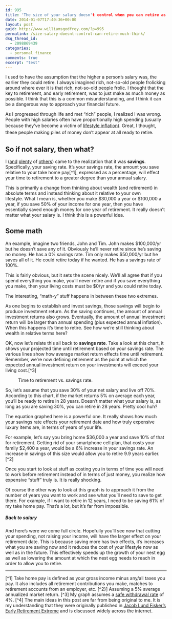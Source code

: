 ```yaml
---
id: 995
title: 'The size of your salary doesn't control when you can retire as much as you think it does'
date: 2014-01-07T17:40:36+00:00
layout: post
guid: http://www.williamsgodfrey.com/?p=995
permalink: /size-salary-doesnt-control-can-retire-much-think/
dsq_thread_id:
  - 2098869439
categories:
  - personal finance
comments: true
excerpt: "test"
---
```


I used to have the assumption that the higher a person&#8217;s salary was, the earlier they could retire. I always imagined rich, not-so-old people frolicking around where ever it is that rich, not-so-old people frolic. I thought that the key to retirement, and early retirement, was to just make as much money as possible. I think that this is a common misunderstanding, and I think it can be a dangerous way to approach your financial future.

As I progressed through life and met &#8220;rich&#8221; people, I realized I was wrong. People with high salaries often have proportionally high spending (usually because they&#8217;ve become a victim of </span><a style="line-height: 1.5em;" title="lifestyle inflation" href="http://www.investopedia.com/terms/l/lifestyle-inflation.asp" target="_blank">lifestyle inflation</a><span style="line-height: 1.5em;">). Great, I thought, these people making piles of money don&#8217;t appear at all ready to retire. </span>

## So if not salary, then what?
  
I ([and](http://earlyretirementextreme.com/) [plenty](http://www.mrmoneymustache.com/) of [others](http://rootofgood.com/)) came to the realization that it was **savings**. Specifically, your saving rate. It&#8217;s your savings rate, the amount you save relative to your take home pay[^1], expressed as a percentage, will effect your time to retirement to a greater degree than your annual salary.

This is primarily a change from thinking about wealth (and retirement) in absolute terms and instead thinking about it relative to your own lifestyle. What I mean is, whether you make $30,000 a year or $100,000 a year, if you save 50% of your income for one year, then you have essentially saved enough money for one year of retirement. It really doesn&#8217;t matter what your salary is. I think this is a powerful idea.

## Some math

An example, imagine two friends, John and Tim. John makes $100,000/yr but he doesn&#8217;t save any of it. Obviously he&#8217;ll never retire since he&#8217;s saving no money. He has a 0% savings rate. Tim only makes $50,000/yr but he saves all of it. He could retire today if he wanted. He has a savings rate of 100%.

This is fairly obvious, but it sets the scene nicely. We&#8217;ll all agree that if you spend everything you make, you&#8217;ll never retire and if you save everything you make, then your living costs must be $0/yr and you could retire today.

The interesting, &#8220;math-y&#8221; stuff happens in between these two extremes.

As one begins to establish and invest savings, those savings will begin to produce investment return. As the saving continues, the amount of annual investment returns also grows. Eventually, the amount of annual investment return will be larger than annual spending (plus expected annual inflation). When this happens it&#8217;s time to retire. See how we&#8217;re still thinking about wealth in relative terms here?

OK, now let&#8217;s relate this all back to **savings rate**. Take a look at this chart, it shows your projected time until retirement based on your savings rate. The various lines show how average market return effects time until retirement. Remember, we&#8217;re now defining retirement as the point at which the expected annual investment return on your investments will exceed your living cost.[^3]

<figure>
  <a href="{{ site.url }}/images/time-to-retire.png"></a>
  <figcaption>Time to retirement vs. savings rate.</figcaption>
</figure>

So, let&#8217;s assume that you save 30% of your net salary and live off 70%. According to this chart, if the market returns 5% on average each year, you&#8217;ll be ready to retire in 28 years. Doesn&#8217;t matter what your salary is, as long as you are saving 30%, you can retire in 28 years. Pretty cool huh?

The equation graphed here is a powerful one. It really shows how much your savings rate effects your retirement date and how truly expensive luxury items are, in terms of years of your life.

For example, let&#8217;s say you bring home $36,000 a year and save 10% of that for retirement. Getting rid of your smartphone cell plan, that costs your family $2,400 a year, would be a 6% increase in your savings rate. An increase in savings of this size would allow you to retire 9.9 years earlier.[^2]

Once you start to look at stuff as costing you in terms of time you will need to work before retirement instead of in terms of just money, you realize how expensive &#8220;stuff&#8221; truly is. It is really shocking.

Of course the other way to look at this graph is to approach it from the number of years you want to work and see what you&#8217;ll need to save to get there. For example, if I want to retire in 12 years, I need to be saving 61% of my take home pay. That&#8217;s a lot, but it&#8217;s far from impossible.

##### Back to salary

And here&#8217;s were we come full circle. Hopefully you&#8217;ll see now that cutting your spending, not raising your income, will have the larger effect on your retirement date. This is because saving more has two effects, it&#8217;s increases what you are saving now and it reduces the cost of your lifestyle now as well as in the future. This effectively speeds up the growth of your nest egg as well as lowering the amount at which the nest egg needs to reach in order to allow you to retire.

---

  [^1] Take home pay is defined as your gross income minus any/all taxes you pay. It also includes all retirement contributions you make, matches to retirement accounts from an employer, etc.
  [^2}] Assuming a 5% average annualized market return.
  [^3] My graph assumes a [safe withdrawal rate](http://www.bogleheads.org/wiki/Safe_withdrawal_rates "another bogleheads link") of 4%.
  [^4] The main ideas in this post are far from being original to me. It is my understanding that they were originally published in [Jacob Lund Fisker&#8217;s Early Retirement Extreme](http://www.amazon.com/gp/product/145360121X/ref=as_li_ss_tl?ie=UTF8&camp=1789&creative=390957&creativeASIN=145360121X&linkCode=as2&tag=w0f8a4-20 "Amazon link") and is discussed widely across the internet.
